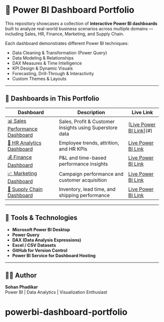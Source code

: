 # 🌟 Power BI Dashboard Portfolio

This repository showcases a collection of **interactive Power BI dashboards** built to analyze real-world business scenarios across multiple domains — including Sales, HR, Finance, Marketing, and Supply Chain.

Each dashboard demonstrates different Power BI techniques:
- Data Cleaning & Transformation (Power Query)
- Data Modeling & Relationships
- DAX Measures & Time Intelligence
- KPI Design & Dynamic Visuals
- Forecasting, Drill-Through & Interactivity
- Custom Themes & Layouts

---

## 🧩 Dashboards in This Portfolio

| Dashboard | Description | Live Link |
|------------|--------------|-----------|
| [📊 Sales Performance Dashboard](./Sales_Performance_Dashboard/README.md) | Sales, Profit & Customer Insights using Superstore data | [[Live Power BI Link](https://app.powerbi.com/groups/me/reports/935bfdf3-8e86-4256-a3ec-d27841f92083/a80244043193d9ca613e?experience=power-bi)](#) |
| [👥 HR Analytics Dashboard](./HR_Analytics_Dashboard/README.md) | Employee trends, attrition, and HR KPIs | [Live Power BI Link](#) |
| [💰 Finance Dashboard](./Finance_Dashboard/README.md) | P&L and time-based performance insights | [Live Power BI Link](#) |
| [📈 Marketing Dashboard](./Marketing_Dashboard/README.md) | Campaign performance and customer acquisition | [Live Power BI Link](#) |
| [🚚 Supply Chain Dashboard](./SupplyChain_Dashboard/README.md) | Inventory, lead time, and shipping performance | [Live Power BI Link](#) |

---

## 🧠 Tools & Technologies
- **Microsoft Power BI Desktop**
- **Power Query**
- **DAX (Data Analysis Expressions)**
- **Excel / CSV Datasets**
- **GitHub for Version Control**
- **Power BI Service for Dashboard Hosting**

---

## 👨‍💻 Author
**Sohan Phadikar**  
Power BI | Data Analytics | Visualization Enthusiast   
# powerbi-dashboard-portfolio
